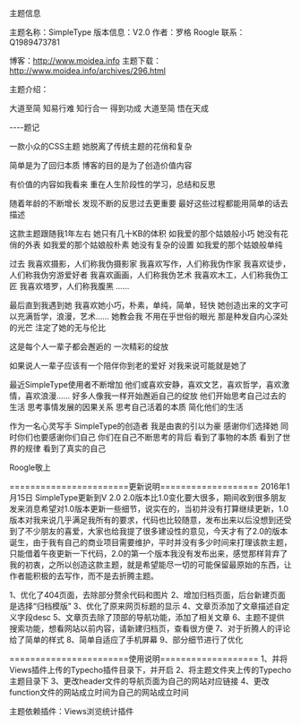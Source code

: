主题信息

主题名称：SimpleType
版本信息：V2.0
作者：罗格 Roogle
联系：Q1989473781

博客：http://www.moidea.info
主题下载：http://www.moidea.info/archives/296.html


主题介绍：

大道至简 知易行难
知行合一 得到功成
大道至简 悟在天成

----题记

一款小众的CSS主题
她脱离了传统主题的花俏和复杂

简单是为了回归本质
博客的目的是为了创造价值内容

有价值的内容如我看来
重在人生阶段性的学习，总结和反思

随着年龄的不断增长
发现不断的反思过去更重要
最好这些过程都能用简单的话去描述

这款主题跟随我1年左右
她只有几十KB的体积
如我爱的那个姑娘般小巧
她没有花俏的外表
如我爱的那个姑娘般朴素
她没有复杂的设置
如我爱的那个姑娘般单纯

过去
我喜欢摄影，人们称我伪摄影家
我喜欢写作，人们称我伪作家
我喜欢徒步，人们称我伪穷游爱好者
我喜欢画画，人们称我伪艺术
我喜欢木工，人们称我伪工匠
我喜欢塔罗，人们称我腹黑
……

最后直到我遇到她
我喜欢她小巧，朴素，单纯，简单，轻快
她创造出来的文字可以充满哲学，浪漫，艺术……
她教会我
不用在乎世俗的眼光
那是种发自内心深处的光芒
注定了她的无与伦比

这是每个人一辈子都会邂逅的
一次精彩的绽放

如果说人一辈子应该有一个陪伴你到老的爱好
对我来说可能就是她了

最近SimpleType使用者不断增加
他们或喜欢安静，喜欢文艺，喜欢哲学，喜欢激情，喜欢浪漫……
好多人像我一样开始邂逅自己的绽放
他们开始思考自己过去的生活
思考事情发展的因果关系
思考自己活着的本质
简化他们的生活

作为一名心灵写手
SimpleType的创造者
我是由衷的引以为豪
感谢你们选择她
同时你们也要感谢你们自己
你们在自己不断思考的背后
看到了事物的本质
看到了世界的规律
看到了真实的自己

Roogle敬上

=======================更新说明===================
2016年1月15日 SimpleType更新到V 2.0
2.0版本比1.0变化要大很多，期间收到很多朋友发来消息希望对1.0版本更新一些细节，说实在的，当初并没有打算继续更新，1.0版本对我来说几乎满足我所有的要求，代码也比较随意，发布出来以后没想到还受到了不少朋友的喜爱，大家也给我提了很多建设性的意见，今天才有了2.0的版本诞生，由于我有自己的商业项目需要维护，平时并没有多少时间来打理该款主题，只能借着午夜更新一下代码，2.0的第一个版本我没有发布出来，感觉那样背弃了我的初衷，之所以创造这款主题，就是希望能尽一切的可能保留最原始的东西，让作者能积极的去写作，而不是去折腾主题。

1、优化了404页面，去除部分赘余代码和图片
2、增加归档页面，后台新建页面是选择“归档模版”
3、优化了原来网页标题的显示
4、文章页添加了文章描述自定义字段desc
5、文章页去除了顶部的导航功能，添加了相关文章
6、主题不提供搜索功能，想看网站以前内容，请新建归档页，查看很方便
7、对于折腾人的评论给了简单的样式
8、简单自适应了手机屏幕
9、部分细节进行了优化

=======================使用说明===================
1、并将Views插件上传的Typecho插件目录下，并开启
2、将主题文件夹上传的Typecho主题目录下
3、更改header文件的导航页面为自己的网站对应链接
4、更改function文件的网站成立时间为自己的网站成立时间

主题依赖插件：Views浏览统计插件


